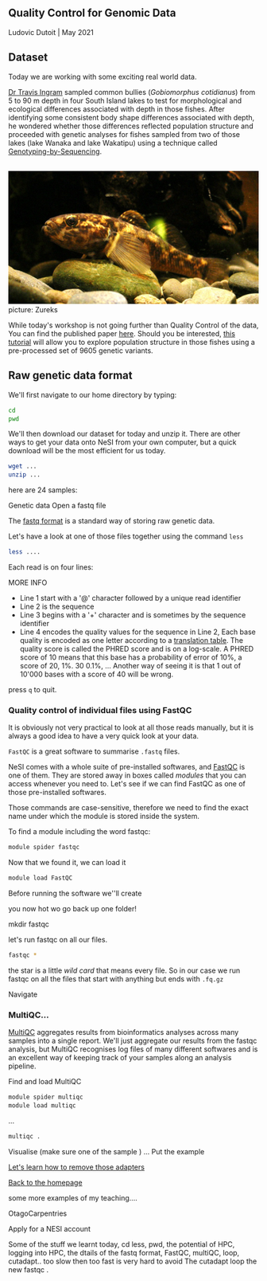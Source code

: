 ## Quality Control for Genomic Data

Ludovic Dutoit | May 2021

## Dataset

Today we are working with some exciting real world data. 

[Dr Travis Ingram](https://www.otago.ac.nz/zoology/staff/ingram.html) sampled common bullies (*Gobiomorphus cotidianus*) from 5 to 90 m depth in four South Island lakes to test for morphological and ecological differences associated with depth in those fishes. After identifying some consistent body shape differences associated with depth, he wondered whether those differences reflected population structure and proceeded with genetic analyses for fishes sampled from two of those lakes (lake Wanaka and  lake Wakatipu) using a technique called [Genotyping-by-Sequencing](https://sapac.illumina.com/techniques/sequencing/dna-sequencing/targeted-resequencing/genotyping-by-sequencing.html).

 <br><img src="img/Common_bully,_Gobiomorphus_cotidianus.png" alt="drawing" size="700"/>
picture: Zureks

While today's workshop is not going further than Quality Control of the data, You can find the published paper [here](https://cdnsciencepub.com/doi/abs/10.1139/cjfas-2020-0015). Should you be interested, [this tutorial](https://github.com/ldutoit/bully_gbs/blob/master/populationstructure_tuto/populationstructure_tuto.md) will allow you to explore population structure in those fishes using a pre-processed set of 9605 genetic variants.

## Raw genetic data format

We'll first navigate to our home directory by typing:

```bash
cd 
pwd
```

We'll then download our dataset for today and unzip it. There are other ways to get your data onto NeSI from your own computer, but a quick download will be the most efficient for us today.

```bash
wget ...
unzip ...
```

here are 24 samples:

Genetic data 
Open a fastq file

The [fastq format](https://en.wikipedia.org/wiki/FASTQ_format) is a standard way of storing raw genetic data.

Let's have a look at one of those files together using the command ```less```

```bash
less ....
```

Each read is on four lines:

MORE INFO
* Line 1 start with a '@' character followed by a unique read identifier
* Line 2 is the sequence
* Line 3 begins with a '+' character and is sometimes by the sequence identifier
* Line 4 encodes the quality values for the sequence in Line 2, Each base quality is encoded as one letter according to a  [translation table](). The quality score is called the PHRED score and is on a log-scale. A PHRED score of 10 means that this base has a probability of error of 10%, a score of 20, 1%. 30 0.1%, ... Another way of seeing it is that 1 out of 10'000 bases with a score of 40 will be wrong. 

press `q` to quit. 

### Quality control of individual files using FastQC

It is obviously not very practical to look at all those reads manually, but it is always a good idea to have a very quick look at your data.

```FastQC``` is a great software to summarise `.fastq` files.

NeSI comes with a whole suite of pre-installed softwares, and [FastQC](https://www.bioinformatics.babraham.ac.uk/projects/fastqc/) is one of them. They are stored away in boxes called 
*modules* that you can access whenever you need to. Let's see if we  can find FastQC as one of those pre-installed softwares.

Those commands are case-sensitive, therefore we need to find the exact name under which the module is stored inside the system.

To find a module including the word fastqc:

```bash
module spider fastqc
```

Now that we found it, we can load it

```bash
module load FastQC
```
Before running the software we''ll create 

you now hot wo go back up one folder!

mkdir fastqc

let's run fastqc on all our files.

```bash
fastqc *
```

the star is a little *wild card* that means every file. So in our case we run fastqc on all the files that start with anything but ends with `.fq.gz`

Navigate 

### MultiQC...

[MultiQC](https://multiqc.info/) aggregates results from bioinformatics analyses across many samples into a single report. We'll just aggregate our results from the fastqc analysis, but MultiQC recognises log files of many different softwares and is an excellent way of keeping track of your samples along an analysis pipeline.

Find and load MultiQC

```bash
module spider multiqc
module load multiqc
```
...

```bash
multiqc .
```

Visualise (make sure one of the sample ) ... Put the example

[Let's learn how to remove those adapters](remove_adapters.md)

[Back to the homepage](index.md)


some more examples of my teaching....

OtagoCarpentries 

Apply for a NESI account

Some of the stuff we learnt today, cd less, pwd, the potential of HPC, logging into HPC, the dtails of the fastq format, FastQC, multiQC, loop, cutadapt.. too slow then too fast is very hard to avoid
The cutadapt loop
the new fastqc .
